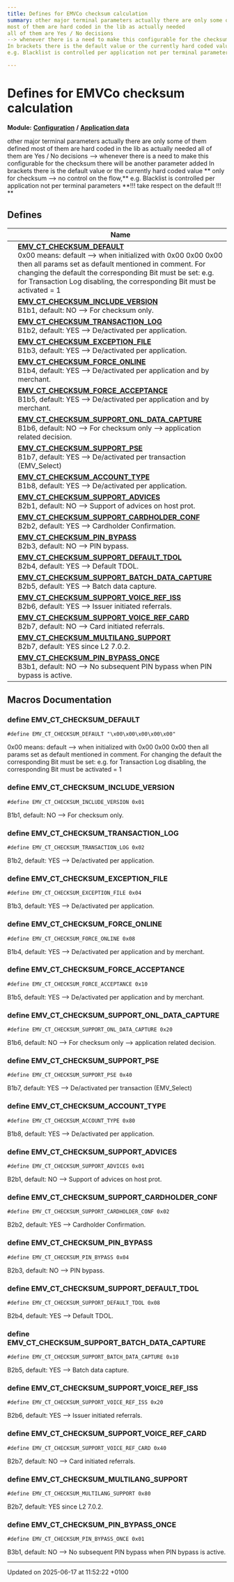 ```yaml
---
title: Defines for EMVCo checksum calculation
summary: other major terminal parameters actually there are only some of them defined 
most of them are hard coded in the lib as actually needed 
all of them are Yes / No decisions 
--> whenever there is a need to make this configurable for the checksum there will be another parameter added 
In brackets there is the default value or the currently hard coded value  only for checksum --> no control on the flow,
e.g. Blacklist is controlled per application not per terminal parameters !!! take respect on the default !!! 

---
```


# Defines for EMVCo checksum calculation

**Module:** **[Configuration](group___a_d_k___c_o_n_f_i_g_u_r_a_t_i_o_n.md)** **/** **[Application data](group___d_e_f___c_o_n_f___a_p_p_l_i.md)**

other major terminal parameters actually there are only some of them defined   most of them are hard coded in the lib as actually needed   all of them are Yes / No decisions   --> whenever there is a need to make this configurable for the checksum there will be another parameter added   In brackets there is the default value or the currently hard coded value  ** only for checksum --> no control on the flow,**  e.g. Blacklist is controlled per application not per terminal parameters  **!!! take respect on the default !!! **

## Defines

|                | Name           |
| -------------- | -------------- |
|  | **[EMV_CT_CHECKSUM_DEFAULT](group___c_h_k_s_u_m___d_e_f_s.md#define-emv-ct-checksum-default)** <br>0x00 means: default    --> when initialized with 0x00 0x00 0x00 then all params set as default mentioned in comment.    For changing the default the corresponding Bit must be set:    e.g. for Transaction Log disabling, the corresponding Bit must be activated = 1  |
|  | **[EMV_CT_CHECKSUM_INCLUDE_VERSION](group___c_h_k_s_u_m___d_e_f_s.md#define-emv-ct-checksum-include-version)** <br>B1b1, default: NO --> For checksum only.  |
|  | **[EMV_CT_CHECKSUM_TRANSACTION_LOG](group___c_h_k_s_u_m___d_e_f_s.md#define-emv-ct-checksum-transaction-log)** <br>B1b2, default: YES --> De/activated per application.  |
|  | **[EMV_CT_CHECKSUM_EXCEPTION_FILE](group___c_h_k_s_u_m___d_e_f_s.md#define-emv-ct-checksum-exception-file)** <br>B1b3, default: YES --> De/activated per application.  |
|  | **[EMV_CT_CHECKSUM_FORCE_ONLINE](group___c_h_k_s_u_m___d_e_f_s.md#define-emv-ct-checksum-force-online)** <br>B1b4, default: YES --> De/activated per application and by merchant.  |
|  | **[EMV_CT_CHECKSUM_FORCE_ACCEPTANCE](group___c_h_k_s_u_m___d_e_f_s.md#define-emv-ct-checksum-force-acceptance)** <br>B1b5, default: YES --> De/activated per application and by merchant.  |
|  | **[EMV_CT_CHECKSUM_SUPPORT_ONL_DATA_CAPTURE](group___c_h_k_s_u_m___d_e_f_s.md#define-emv-ct-checksum-support-onl-data-capture)** <br>B1b6, default: NO --> For checksum only --> application related decision.  |
|  | **[EMV_CT_CHECKSUM_SUPPORT_PSE](group___c_h_k_s_u_m___d_e_f_s.md#define-emv-ct-checksum-support-pse)** <br>B1b7, default: YES --> De/activated per transaction (EMV_Select)  |
|  | **[EMV_CT_CHECKSUM_ACCOUNT_TYPE](group___c_h_k_s_u_m___d_e_f_s.md#define-emv-ct-checksum-account-type)** <br>B1b8, default: YES --> De/activated per application.  |
|  | **[EMV_CT_CHECKSUM_SUPPORT_ADVICES](group___c_h_k_s_u_m___d_e_f_s.md#define-emv-ct-checksum-support-advices)** <br>B2b1, default: NO --> Support of advices on host prot.  |
|  | **[EMV_CT_CHECKSUM_SUPPORT_CARDHOLDER_CONF](group___c_h_k_s_u_m___d_e_f_s.md#define-emv-ct-checksum-support-cardholder-conf)** <br>B2b2, default: YES --> Cardholder Confirmation.  |
|  | **[EMV_CT_CHECKSUM_PIN_BYPASS](group___c_h_k_s_u_m___d_e_f_s.md#define-emv-ct-checksum-pin-bypass)** <br>B2b3, default: NO --> PIN bypass.  |
|  | **[EMV_CT_CHECKSUM_SUPPORT_DEFAULT_TDOL](group___c_h_k_s_u_m___d_e_f_s.md#define-emv-ct-checksum-support-default-tdol)** <br>B2b4, default: YES --> Default TDOL.  |
|  | **[EMV_CT_CHECKSUM_SUPPORT_BATCH_DATA_CAPTURE](group___c_h_k_s_u_m___d_e_f_s.md#define-emv-ct-checksum-support-batch-data-capture)** <br>B2b5, default: YES --> Batch data capture.  |
|  | **[EMV_CT_CHECKSUM_SUPPORT_VOICE_REF_ISS](group___c_h_k_s_u_m___d_e_f_s.md#define-emv-ct-checksum-support-voice-ref-iss)** <br>B2b6, default: YES --> Issuer initiated referrals.  |
|  | **[EMV_CT_CHECKSUM_SUPPORT_VOICE_REF_CARD](group___c_h_k_s_u_m___d_e_f_s.md#define-emv-ct-checksum-support-voice-ref-card)** <br>B2b7, default: NO --> Card initiated referrals.  |
|  | **[EMV_CT_CHECKSUM_MULTILANG_SUPPORT](group___c_h_k_s_u_m___d_e_f_s.md#define-emv-ct-checksum-multilang-support)** <br>B2b7, default: YES since L2 7.0.2.  |
|  | **[EMV_CT_CHECKSUM_PIN_BYPASS_ONCE](group___c_h_k_s_u_m___d_e_f_s.md#define-emv-ct-checksum-pin-bypass-once)** <br>B3b1, default: NO --> No subsequent PIN bypass when PIN bypass is active.  |




## Macros Documentation

### define EMV_CT_CHECKSUM_DEFAULT

```
#define EMV_CT_CHECKSUM_DEFAULT "\x00\x00\x00\x00\x00"
```

0x00 means: default    --> when initialized with 0x00 0x00 0x00 then all params set as default mentioned in comment.    For changing the default the corresponding Bit must be set:    e.g. for Transaction Log disabling, the corresponding Bit must be activated = 1 

### define EMV_CT_CHECKSUM_INCLUDE_VERSION

```
#define EMV_CT_CHECKSUM_INCLUDE_VERSION 0x01
```

B1b1, default: NO --> For checksum only. 

### define EMV_CT_CHECKSUM_TRANSACTION_LOG

```
#define EMV_CT_CHECKSUM_TRANSACTION_LOG 0x02
```

B1b2, default: YES --> De/activated per application. 

### define EMV_CT_CHECKSUM_EXCEPTION_FILE

```
#define EMV_CT_CHECKSUM_EXCEPTION_FILE 0x04
```

B1b3, default: YES --> De/activated per application. 

### define EMV_CT_CHECKSUM_FORCE_ONLINE

```
#define EMV_CT_CHECKSUM_FORCE_ONLINE 0x08
```

B1b4, default: YES --> De/activated per application and by merchant. 

### define EMV_CT_CHECKSUM_FORCE_ACCEPTANCE

```
#define EMV_CT_CHECKSUM_FORCE_ACCEPTANCE 0x10
```

B1b5, default: YES --> De/activated per application and by merchant. 

### define EMV_CT_CHECKSUM_SUPPORT_ONL_DATA_CAPTURE

```
#define EMV_CT_CHECKSUM_SUPPORT_ONL_DATA_CAPTURE 0x20
```

B1b6, default: NO --> For checksum only --> application related decision. 

### define EMV_CT_CHECKSUM_SUPPORT_PSE

```
#define EMV_CT_CHECKSUM_SUPPORT_PSE 0x40
```

B1b7, default: YES --> De/activated per transaction (EMV_Select) 

### define EMV_CT_CHECKSUM_ACCOUNT_TYPE

```
#define EMV_CT_CHECKSUM_ACCOUNT_TYPE 0x80
```

B1b8, default: YES --> De/activated per application. 

### define EMV_CT_CHECKSUM_SUPPORT_ADVICES

```
#define EMV_CT_CHECKSUM_SUPPORT_ADVICES 0x01
```

B2b1, default: NO --> Support of advices on host prot. 

### define EMV_CT_CHECKSUM_SUPPORT_CARDHOLDER_CONF

```
#define EMV_CT_CHECKSUM_SUPPORT_CARDHOLDER_CONF 0x02
```

B2b2, default: YES --> Cardholder Confirmation. 

### define EMV_CT_CHECKSUM_PIN_BYPASS

```
#define EMV_CT_CHECKSUM_PIN_BYPASS 0x04
```

B2b3, default: NO --> PIN bypass. 

### define EMV_CT_CHECKSUM_SUPPORT_DEFAULT_TDOL

```
#define EMV_CT_CHECKSUM_SUPPORT_DEFAULT_TDOL 0x08
```

B2b4, default: YES --> Default TDOL. 

### define EMV_CT_CHECKSUM_SUPPORT_BATCH_DATA_CAPTURE

```
#define EMV_CT_CHECKSUM_SUPPORT_BATCH_DATA_CAPTURE 0x10
```

B2b5, default: YES --> Batch data capture. 

### define EMV_CT_CHECKSUM_SUPPORT_VOICE_REF_ISS

```
#define EMV_CT_CHECKSUM_SUPPORT_VOICE_REF_ISS 0x20
```

B2b6, default: YES --> Issuer initiated referrals. 

### define EMV_CT_CHECKSUM_SUPPORT_VOICE_REF_CARD

```
#define EMV_CT_CHECKSUM_SUPPORT_VOICE_REF_CARD 0x40
```

B2b7, default: NO --> Card initiated referrals. 

### define EMV_CT_CHECKSUM_MULTILANG_SUPPORT

```
#define EMV_CT_CHECKSUM_MULTILANG_SUPPORT 0x80
```

B2b7, default: YES since L2 7.0.2. 

### define EMV_CT_CHECKSUM_PIN_BYPASS_ONCE

```
#define EMV_CT_CHECKSUM_PIN_BYPASS_ONCE 0x01
```

B3b1, default: NO --> No subsequent PIN bypass when PIN bypass is active. 



-------------------------------

Updated on 2025-06-17 at 11:52:22 +0100